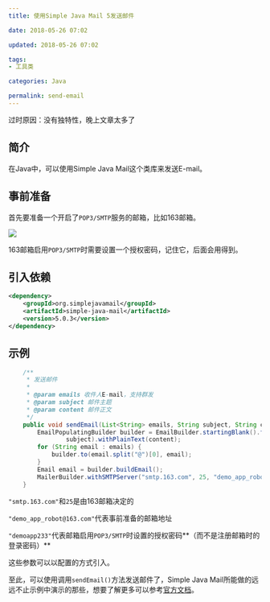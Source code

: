 ```yaml
---
title: 使用Simple Java Mail 5发送邮件

date: 2018-05-26 07:02

updated: 2018-05-26 07:02

tags:
- 工具类

categories: Java

permalink: send-email
---
```


过时原因：没有独特性，晚上文章太多了

## 简介

在Java中，可以使用Simple Java Mail这个类库来发送E-mail。



## 事前准备

首先要准备一个开启了`POP3/SMTP`服务的邮箱，比如163邮箱。

![](/images/send-email-01.png)



163邮箱启用`POP3/SMTP`时需要设置一个授权密码，记住它，后面会用得到。



## 引入依赖

~~~xml
<dependency>
    <groupId>org.simplejavamail</groupId>
    <artifactId>simple-java-mail</artifactId>
    <version>5.0.3</version>
</dependency>
~~~



## 示例

~~~java
    /**
     * 发送邮件
     *
     * @param emails 收件人E-mail，支持群发
     * @param subject 邮件主题
     * @param content 邮件正文
     */
    public void sendEmail(List<String> emails, String subject, String content) {
        EmailPopulatingBuilder builder = EmailBuilder.startingBlank().from("Demo App Robot", "demo_app_robot@163.com").withSubject(
                subject).withPlainText(content);
        for (String email : emails) {
            builder.to(email.split("@")[0], email);
        }
        Email email = builder.buildEmail();
        MailerBuilder.withSMTPServer("smtp.163.com", 25, "demo_app_robot@163.com", "demoapp233").buildMailer().sendMail(email);
    }
~~~



`"smtp.163.com"`和`25`是由163邮箱决定的

`"demo_app_robot@163.com"`代表事前准备的邮箱地址

`"demoapp233"`代表邮箱启用`POP3/SMTP`时设置的授权密码**（而不是注册邮箱时的登录密码）**

这些参数可以以配置的方式引入。



至此，可以使用调用`sendEmail()`方法发送邮件了，Simple Java Mail所能做的远远不止示例中演示的那些，想要了解更多可以参考[官方文档](http://www.simplejavamail.org/#/features)。
